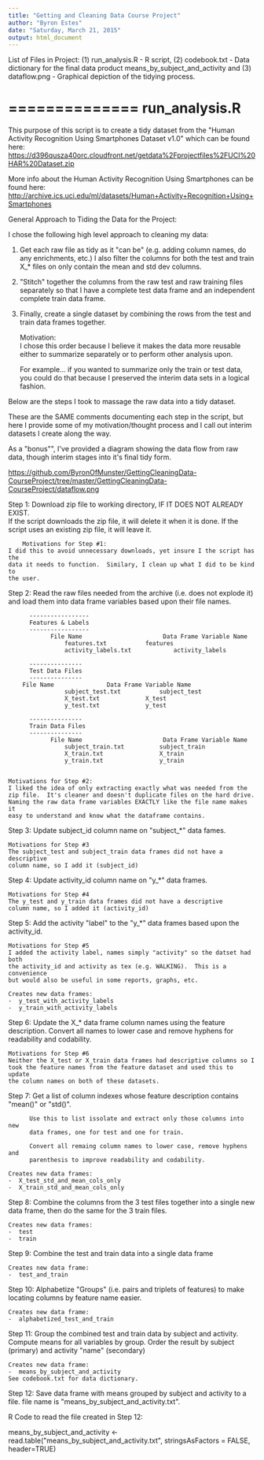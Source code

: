 ```yaml
---
title: "Getting and Cleaning Data Course Project"
author: "Byron Estes"
date: "Saturday, March 21, 2015"
output: html_document
---
```

List of Files in Project: 
(1) run_analysis.R - R script, (2) codebook.txt - Data dictionary for the final data product means_by_subject_and_activity and (3) dataflow.png  - Graphical depiction of the tidying process.
  
==============
run_analysis.R
==============

This purpose of this script is to create a tidy dataset from the "Human Activity 
Recognition Using Smartphones Dataset v1.0" which can be found here:
https://d396qusza40orc.cloudfront.net/getdata%2Fprojectfiles%2FUCI%20HAR%20Dataset.zip

More info about the Human Activity Recognition Using Smartphones can be found here:
http://archive.ics.uci.edu/ml/datasets/Human+Activity+Recognition+Using+Smartphones 

General Approach to Tiding the Data for the Project:

I chose the following high level approach to cleaning my data:

 1) Get each raw file as tidy as it "can be" (e.g. adding column names, do any 
    enrichments, etc.) I also filter the columns for both the test and train X_* files 
    on only contain the mean and std dev columns.
 2) "Stitch" together the columns from the raw test and raw training files 
    separately so that I have a complete test data frame and an independent complete
    train data frame.
 3) Finally, create a single dataset by combining the rows from the test and train 
    data frames together.
    
    Motivation:  
    I chose this order because I believe it makes the data more reusable either to
    summarize separately or to perform other analysis upon.  
    
    For example...
    if you wanted to summarize only the train or test data, you could do that because 
    I preserved the interim data sets in a logical fashion.   

Below are the steps I took to massage the raw data into a tidy dataset.  

These are the SAME comments documenting each step in the script, but here I provide
some of my motivation/thought process and I call out interim datasets I create 
along the way.  
    
As a "bonus"", I've provided a diagram showing the data flow from raw data, 
though interim stages into it's final tidy form.  
    
https://github.com/ByronOfMunster/GettingCleaningData-CourseProject/tree/master/GettingCleaningData-CourseProject/dataflow.png

Step 1: Download zip file to working directory, IF IT DOES NOT ALREADY EXIST.      
        If the script downloads the zip file, it will delete it when it is done.
        If the script uses an existing zip file, it will leave it.              

        Motivations for Step #1:
	I did this to avoid unnecessary downloads, yet insure I the script has the
	data it needs to function.  Similary, I clean up what I did to be kind to 
	the user.



Step 2: Read the raw files needed from the archive (i.e. does not explode it)  
        and load them into data frame variables based upon their file names.


          -----------------
          Features & Labels
          -----------------
                File Name                       Data Frame Variable Name	   
                    features.txt		   features
                    activity_labels.txt	           activity_labels
                        
          ---------------
          Test Data Files
          ---------------
		File Name		        Data Frame Variable Name
                    subject_test.txt		   subject_test
                    X_test.txt			   X_test
                    y_test.txt			   y_test

          ---------------
          Train Data Files
          ---------------
                File Name                       Data Frame Variable Name
                    subject_train.txt		   subject_train
                    X_train.txt		           X_train
                    y_train.txt		           y_train


	Motivations for Step #2:
	I liked the idea of only extracting exactly what was needed from the 
	zip file.  It's cleaner and doesn't duplicate files on the hard drive.
	Naming the raw data frame variables EXACTLY like the file name makes it 
	easy to understand and know what the dataframe contains.
	

 Step 3:  Update subject_id column name on "subject_*" data fames.

	Motivations for Step #3
	The subject_test and subject_train data frames did not have a descriptive
	column name, so I add it (subject_id)
	 

 Step 4:  Update activity_id column name on "y_*" data frames.

	Motivations for Step #4
	The y_test and y_train data frames did not have a descriptive
	column name, so I added it (activity_id)
	

 Step 5:  Add the activity "label" to the "y_*" data frames based upon the 
          activity_id.  

	Motivations for Step #5
	I added the activity label, names simply "activity" so the datset had both 
	the activity_id and activity as tex (e.g. WALKING).  This is a convenience 
	but would also be useful in some reports, graphs, etc.
	
	Creates new data frames:
	-  y_test_with_activity_labels
	-  y_train_with_activity_labels
	

 Step 6:  Update the X_* data frame column names using the feature description. 
	  Convert all names to lower case and remove hyphens for readability 
          and codability.

	Motivations for Step #6
	Neither the X_test or X_train data frames had descriptive columns so I 
	took the feature names from the feature dataset and used this to update 
	the column names on both of these datasets.


 Step 7:  Get a list of column indexes whose feature description contains 
          "mean()" or "std()". 

          Use this to list issolate and extract only those columns into new 
          data frames, one for test and one for train.
         
          Convert all remaing column names to lower case, remove hyphens and 
          parenthesis to improve readability and codability.
	
	Creates new data frames:
	-  X_test_std_and_mean_cols_only
	-  X_train_std_and_mean_cols_only


 Step 8:  Combine the columns from the 3 test files together into a single new
          data frame, then do the same for the 3 train files.

	Creates new data frames:
	-  test
	-  train


 Step 9:  Combine the test and train data into a single data frame

	Creates new data frame:
	-  test_and_train


 Step 10:  Alphabetize "Groups" (i.e. pairs and triplets of features) to make 
           locating columns by feature name easier.

	Creates new data frame:
	-  alphabetized_test_and_train
	

 Step 11:  Group the combined test and train data by subject and activity.
           Compute means for all variables by group. 
           Order the result by subject (primary) and activity "name" (secondary)

	Creates new data frame:
	-  means_by_subject_and_activity
	See codebook.txt for data dictionary.


 Step 12:  Save data frame with means grouped by subject and activity to a file.
           file name is "means_by_subject_and_activity.txt".


R Code to read the file created in Step 12:

means_by_subject_and_activity <- read.table("means_by_subject_and_activity.txt",
                stringsAsFactors = FALSE, 
                header=TRUE)

